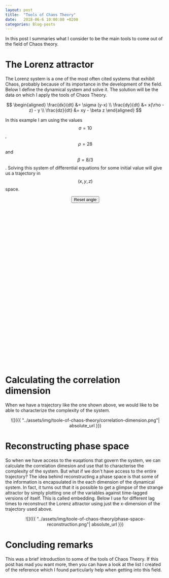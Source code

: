 ```yaml
---
layout: post
title:  "Tools of Chaos Theory"
date:   2018-06-6 10:00:00 +0200
categories: Blog-posts
---
```


<head>
    <script src="http://d3js.org/d3.v4.min.js" charset="utf-8"></script>
    <script src="https://unpkg.com/d3-3d/build/d3-3d.min.js"></script>
    <style type="text/css">
        path {
            fill: none;
        }
    </style>
</head>

In this post I summaries what I consider to be the main tools to come out of the field of Chaos theory. 

# The Lorenz attractor
The Lorenz system is a one of the most often cited systems that exhibit Chaos, probably because of its importance in the development of the field. Below I define the dynamical system and solve it. The solution will be the data on which I apply the tools of Chaos Theory.

$$
\begin{aligned}
 \frac{dx}{dt} &= \sigma (y-x) \\
 \frac{dy}{dt} &= x(\rho - z) - y \\
 \frac{dz}{dt} &= xy - \beta z
\end{aligned}
$$

In this example I am using the values $$\sigma=10$$, $$\rho=28$$ and $$\beta = 8/3$$. Solving this system of differential equations for some initial value will give us a trajectory in $$(x, y, z)$$ space.



<center>
    <div>
        <button id='reset_angle'>Reset angle</button>
    </div>
    <svg id='lorenz-system' width="500" height="500"/>
</center>
<script type='text/javascript' src='../../../../js/d3/lorenz-system.js'></script>

# Calculating the correlation dimension
When we have a trajectory like the one shown above, we would like to be able to characterize the complexity of the system.

<span style="display:block;text-align:center">![]({{ "../assets/img/toole-of-chaos-theory/correlation-dimension.png"| absolute_url }})</span>

# Reconstructing phase space
So when we have access to the euqations that govern the system, we can calculate the correlation dimesion and use that to characterise the complexity of the system. But what if we don't have access to the entire trajectory? The idea behind reconstructing a phase space is that some of the information is encapsulated in the each dimension of the dynamical system. In fact, it turns out that it is possible to get a glimpse of the strange attractor by simply plotting one of the variables against time-lagged versions of itself. This is called embedding. Below I use for different lag times to reconstruct the Lorenz attractor using just the x-dimension of the trajectory used above.

<span style="display:block;text-align:center">![]({{ "../assets/img/toole-of-chaos-theory/phase-space-reconstruction.png"| absolute_url }})</span>


# Concluding remarks
This was a brief introduction to some of the tools of Chaos Theory. If this post has mad you want more, then you can have a look at the list I created of the reference which I found particularly help when getting into this field.